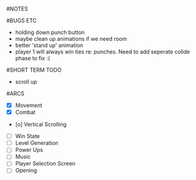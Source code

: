 #NOTES

#BUGS ETC
- holding down punch button
- maybe clean up animations if we need room
- better 'stand up' animation
- player 1 will always win ties re: punches. Need to add seperate colide phase to fix :(

#SHORT TERM TODO 
- scroll up 

#ARCS
- [x] Movement
- [x] Combat
- [o] Vertical Scrolling
- [ ] Win State
- [ ] Level Generation
- [ ] Power Ups
- [ ] Music
- [ ] Player Selection Screen
- [ ] Opening
